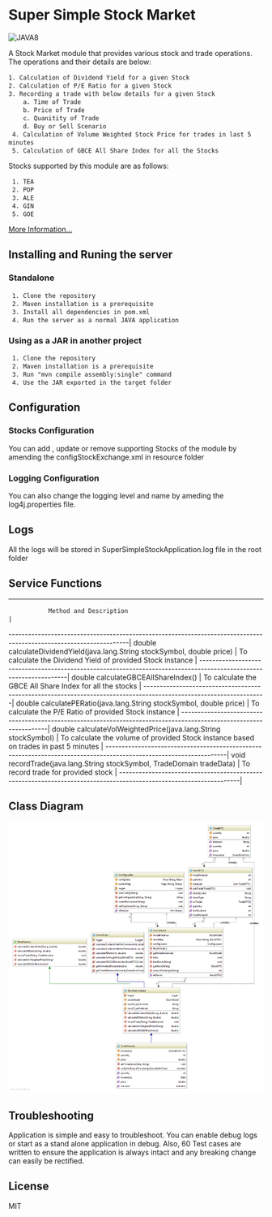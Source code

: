 # Super Simple Stock Market


![JAVA8](http://www.softys.ru/files/news_photos/news3171.png)

A Stock Market module that provides various stock and trade operations. The operations and their details are below:

    1. Calculation of Dividend Yield for a given Stock
    2. Calculation of P/E Ratio for a given Stock
    3. Recording a trade with below details for a given Stock
        a. Time of Trade
        b. Price of Trade
        c. Quanitity of Trade
        d. Buy or Sell Scenario
     4. Calculation of Volume Weighted Stock Price for trades in last 5 minutes
     5. Calculation of GBCE All Share Index for all the Stocks
     
     
 Stocks supported by this module are as follows:
 
     1. TEA
     2. POP
     3. ALE
     4. GIN
     5. GOE


[More Information...](https://github.com/amanchhabra/SuperSimpleStockMarket/docs/index.html)

## Installing and Runing the server

### Standalone

     1. Clone the repository
     2. Maven installation is a prerequisite 
     3. Install all dependencies in pom.xml
     4. Run the server as a normal JAVA application

### Using as a JAR in another project

     1. Clone the repository
     2. Maven installation is a prerequisite 
     3. Run "mvn compile assembly:single" command
     4. Use the JAR exported in the target folder
     
## Configuration

### Stocks Configuration

You can add , update or remove supporting Stocks of the module by amending the configStockExchange.xml in resource folder

### Logging Configuration

You can also change the logging level and name by ameding the log4j.properties file.

## Logs

All the logs will be stored in SuperSimpleStockApplication.log file in the root folder

## Service Functions

___________________________________________________________________________________________________________________
               Method and Description                                                                              |
-------------------------------------------------------------------------------------------------------------------|
double	                    calculateDividendYield(java.lang.String stockSymbol, double price)                     |
                            To calculate the Dividend Yield of provided Stock instance                             |
-------------------------------------------------------------------------------------------------------------------|
double	                    calculateGBCEAllShareIndex()                                                           |
                            To calculate the GBCE All Share Index for all the stocks                               | 
-------------------------------------------------------------------------------------------------------------------|
double	                    calculatePERatio(java.lang.String stockSymbol, double price)                           |
                            To calculate the P/E Ratio of provided Stock instance                                  |
-------------------------------------------------------------------------------------------------------------------|
double	                    calculateVolWeightedPrice(java.lang.String stockSymbol)                                |
                            To calculate the volume of provided Stock instance based on trades in past 5 minutes   |
-------------------------------------------------------------------------------------------------------------------|
void                        recordTrade(java.lang.String stockSymbol, TradeDomain tradeData)                       |
                            To record trade for provided stock                                                     |
-------------------------------------------------------------------------------------------------------------------|
## Class Diagram

 ![Class Diagram](/docs/design/ClassDiagram.png)
 
## Troubleshooting

Application is simple and easy to troubleshoot. You can enable debug logs or start as a stand alone application in debug. Also, 60 Test cases are written to ensure the application is always intact and any breaking change can easily be rectified.

## License
MIT

